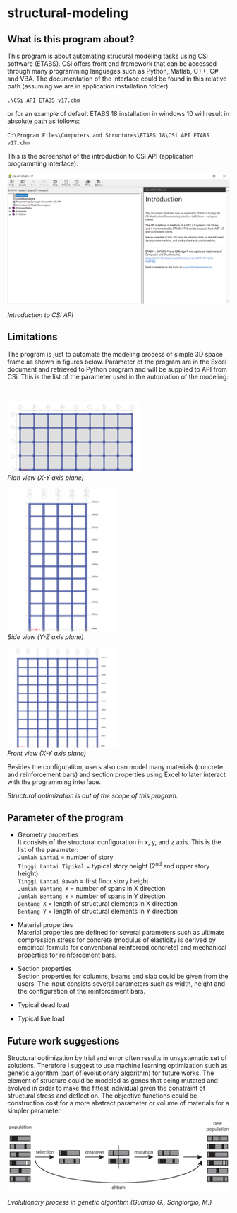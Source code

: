 # structural-modeling

## What is this program about?
This program is about automating strucural modeling tasks using CSi software (ETABS).
CSi offers front end framework that can be accessed through many programming languages such as Python, Matlab, C++, C# and VBA.
The documentation of the interface could be found in this relative path (assuming we are in application installation folder):

`.\CSi API ETABS v17.chm`

or for an example of default ETABS 18 installation in windows 10 will result in absolute path as follows:

`C:\Program Files\Computers and Structures\ETABS 18\CSi API ETABS v17.chm`

This is the screenshot of the introduction to CSi API (application programming interface):

<img src="img/1.PNG" alt="CSi API" width="700"/>

*Introduction to CSi API*

## Limitations
The program is just to automate the modeling process of simple 3D space frame as shown in figures below.
Parameter of the program are in the Excel document and retrieved to Python program and will be supplied to API from CSi. This is the list of the parameter used in the automation of the modeling:

<br> <br> <img src="img/2.png" alt="CSi API" width="300"/>
<br> *Plan view (X-Y axis plane)* <br> <br> <img src="img/3.png" alt="CSi API" width="250"/>
<br> *Side view (Y-Z axis plane)* <br> <br> <img src="img/4.png" alt="CSi API" width="250"/>
<br> *Front view (X-Y axis plane)*

Besides the configuration, users also can model many materials (concrete and reinforcement bars) and section properties using Excel to later interact with the programming interface.


*Structural optimization is out of the scope of this program.*

## Parameter of the program

- Geometry properties <br>
It consists of the structural configuration in x, y, and z axis.
This is the list of the parameter: <br>
`Jumlah Lantai` = number of story <br>
`Tinggi Lantai Tipikal` = typical story height (2<sup>nd</sup> and upper story height) <br>
`Tinggi Lantai Bawah` = first floor story height <br>
`Jumlah Bentang X` = number of spans in X direction <br>
`Jumlah Bentang Y` = number of spans in Y direction <br>
`Bentang X` = length of structural elements in X direction <br>
`Bentang Y` = length of structural elements in Y direction <br>

- Material properties <br>
Material properties are defined for several parameters such as ultimate compression stress for concrete
(modulus of elasticity is derived by empirical formula for conventional reinforced concrete) and mechanical properties for reinforcement bars.

- Section properties <br>
Section properties for columns, beams and slab could be given from the users. The input consists several parameters such as width, height and the configuration of the reinforcement bars.

- Typical dead load

- Typical live load

## Future work suggestions
Structural optimization by trial and error often results in unsystematic set of solutions. 
Therefore I suggest to use machine learning optimization such as genetic algorithm (part of evolutionary algorithm) for future works.
The element of structure could be modeled as genes that being mutated and evolved in order to make the fittest individual given the constraint of structural stress and deflection.
The objective functions could be construction cost for a more abstract parameter or volume of materials for a simpler parameter.

<img src="img/5.webp" alt="CSi API" width="700"/>

*Evolutionary process in genetic algorithm (Guariso G., Sangiorgio, M.)*
